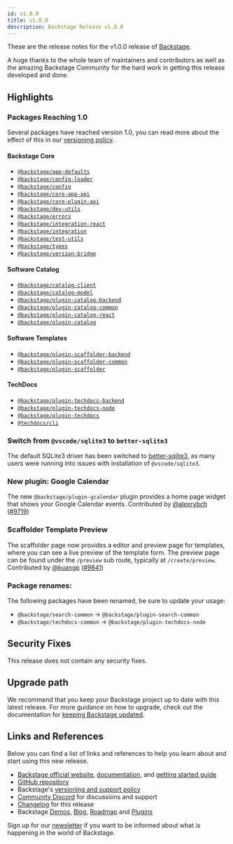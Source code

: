 ```yaml
---
id: v1.0.0
title: v1.0.0
description: Backstage Release v1.0.0
---
```


These are the release notes for the v1.0.0 release of [Backstage](https://backstage.io/).

A huge thanks to the whole team of maintainers and contributors as well as the amazing Backstage Community for the hard work in getting this release developed and done.

## Highlights

### Packages Reaching 1.0

Several packages have reached version 1.0, you can read more about the effect of this in our [versioning policy](https://backstage.io/docs/overview/versioning-policy).

#### Backstage Core

- [`@backstage/app-defaults`](https://www.npmjs.com/package/@backstage/app-defaults)
- [`@backstage/config-loader`](https://www.npmjs.com/package/@backstage/config-loader)
- [`@backstage/config`](https://www.npmjs.com/package/@backstage/config)
- [`@backstage/core-app-api`](https://www.npmjs.com/package/@backstage/core-app-api)
- [`@backstage/core-plugin-api`](https://www.npmjs.com/package/@backstage/core-plugin-api)
- [`@backstage/dev-utils`](https://www.npmjs.com/package/@backstage/dev-utils)
- [`@backstage/errors`](https://www.npmjs.com/package/@backstage/errors)
- [`@backstage/integration-react`](https://www.npmjs.com/package/@backstage/integration-react)
- [`@backstage/integration`](https://www.npmjs.com/package/@backstage/integration)
- [`@backstage/test-utils`](https://www.npmjs.com/package/@backstage/test-utils)
- [`@backstage/types`](https://www.npmjs.com/package/@backstage/types)
- [`@backstage/version-bridge`](https://www.npmjs.com/package/@backstage/version-bridge)

#### Software Catalog

- [`@backstage/catalog-client`](https://www.npmjs.com/package/@backstage/catalog-client)
- [`@backstage/catalog-model`](https://www.npmjs.com/package/@backstage/catalog-model)
- [`@backstage/plugin-catalog-backend`](https://www.npmjs.com/package/@backstage/plugin-catalog-backend)
- [`@backstage/plugin-catalog-common`](https://www.npmjs.com/package/@backstage/plugin-catalog-common)
- [`@backstage/plugin-catalog-react`](https://www.npmjs.com/package/@backstage/plugin-catalog-react)
- [`@backstage/plugin-catalog`](https://www.npmjs.com/package/@backstage/plugin-catalog)

#### Software Templates

- [`@backstage/plugin-scaffolder-backend`](https://www.npmjs.com/package/@backstage/plugin-scaffolder-backend)
- [`@backstage/plugin-scaffolder-common`](https://www.npmjs.com/package/@backstage/plugin-scaffolder-common)
- [`@backstage/plugin-scaffolder`](https://www.npmjs.com/package/@backstage/plugin-scaffolder)

#### TechDocs

- [`@backstage/plugin-techdocs-backend`](https://www.npmjs.com/package/@backstage/plugin-techdocs-backend)
- [`@backstage/plugin-techdocs-node`](https://www.npmjs.com/package/@backstage/plugin-techdocs-node)
- [`@backstage/plugin-techdocs`](https://www.npmjs.com/package/@backstage/plugin-techdocs)
- [`@techdocs/cli`](https://www.npmjs.com/package/@techdocs/cli)

### Switch from `@vscode/sqlite3` to `better-sqlite3`

The default SQLite3 driver has been switched to [better-sqlite3](https://github.com/JoshuaWise/better-sqlite3), as many users were running into issues with installation of `@vscode/sqlite3`.

### New plugin: Google Calendar

The new `@backstage/plugin-gcalendar` plugin provides a home page widget that shows your Google Calendar events. Contributed by [@alexrybch](https://github.com/alexrybch) ([#9719](https://github.com/backstage/backstage/pull/9719))

### Scaffolder Template Preview

The scaffolder page now provides a editor and preview page for templates, where you can see a live preview of the template form. The preview page can be found under the `/preview` sub route, typically at `/create/preview`. Contributed by [@kuangp](https://github.com/kuangp) ([#9841](https://github.com/backstage/backstage/pull/9841))

### Package renames:

The following packages have been renamed, be sure to update your usage:

- `@backstage/search-common` -> `@backstage/plugin-search-common`
- `@backstage/techdocs-common` -> `@backstage/plugin-techdocs-node`

## Security Fixes

This release does not contain any security fixes.

## Upgrade path

We recommend that you keep your Backstage project up to date with this latest release. For more guidance on how to upgrade, check out the documentation for [keeping Backstage updated](https://backstage.io/docs/getting-started/keeping-backstage-updated).

## Links and References

Below you can find a list of links and references to help you learn about and start using this new release.

- [Backstage official website](https://backstage.io/), [documentation](https://backstage.io/docs/), and [getting started guide](https://backstage.io/docs/getting-started/)
- [GitHub repository](https://github.com/backstage/backstage)
- Backstage's [versioning and support policy](https://backstage.io/docs/overview/versioning-policy)
- [Community Discord](https://discord.gg/backstage-687207715902193673) for discussions and support
- [Changelog](https://github.com/backstage/backstage/releases/tag/v1.0.0) for this release
- Backstage [Demos](https://backstage.io/demos), [Blog](https://backstage.io/blog), [Roadmap](https://backstage.io/docs/overview/roadmap) and [Plugins](https://backstage.io/plugins)

Sign up for our [newsletter](https://mailchi.mp/spotify/backstage-community) if you want to be informed about what is happening in the world of Backstage.

